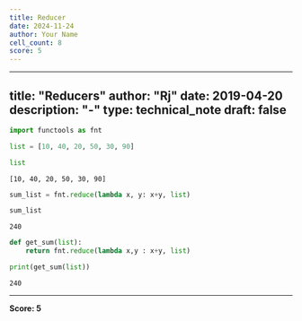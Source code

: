 ```yaml
---
title: Reducer
date: 2024-11-24
author: Your Name
cell_count: 8
score: 5
---
```


---
title: "Reducers"
author: "Rj"
date: 2019-04-20
description: "-"
type: technical_note
draft: false
---

```python
import functools as fnt
```


```python
list = [10, 40, 20, 50, 30, 90]
```


```python
list
```




    [10, 40, 20, 50, 30, 90]




```python
sum_list = fnt.reduce(lambda x, y: x+y, list)
```


```python
sum_list
```




    240




```python
def get_sum(list):
    return fnt.reduce(lambda x,y : x+y, list)
```


```python
print(get_sum(list))
```

    240



---
**Score: 5**
